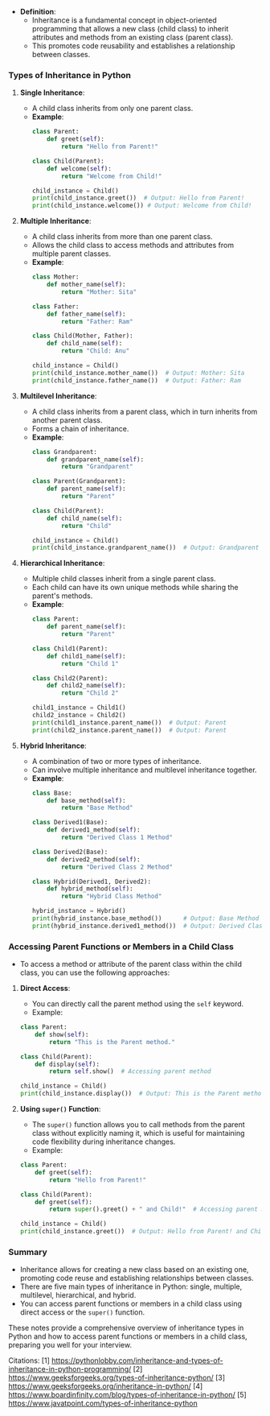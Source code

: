 - **Definition**:
  - Inheritance is a fundamental concept in object-oriented programming that allows a new class (child class) to inherit attributes and methods from an existing class (parent class).
  - This promotes code reusability and establishes a relationship between classes.

### Types of Inheritance in Python

1. **Single Inheritance**:
   - A child class inherits from only one parent class.
   - **Example**:
     ```python
     class Parent:
         def greet(self):
             return "Hello from Parent!"

     class Child(Parent):
         def welcome(self):
             return "Welcome from Child!"

     child_instance = Child()
     print(child_instance.greet())  # Output: Hello from Parent!
     print(child_instance.welcome()) # Output: Welcome from Child!
     ```

2. **Multiple Inheritance**:
   - A child class inherits from more than one parent class.
   - Allows the child class to access methods and attributes from multiple parent classes.
   - **Example**:
     ```python
     class Mother:
         def mother_name(self):
             return "Mother: Sita"

     class Father:
         def father_name(self):
             return "Father: Ram"

     class Child(Mother, Father):
         def child_name(self):
             return "Child: Anu"

     child_instance = Child()
     print(child_instance.mother_name())  # Output: Mother: Sita
     print(child_instance.father_name())  # Output: Father: Ram
     ```

3. **Multilevel Inheritance**:
   - A child class inherits from a parent class, which in turn inherits from another parent class.
   - Forms a chain of inheritance.
   - **Example**:
     ```python
     class Grandparent:
         def grandparent_name(self):
             return "Grandparent"

     class Parent(Grandparent):
         def parent_name(self):
             return "Parent"

     class Child(Parent):
         def child_name(self):
             return "Child"

     child_instance = Child()
     print(child_instance.grandparent_name())  # Output: Grandparent
     ```

4. **Hierarchical Inheritance**:
   - Multiple child classes inherit from a single parent class.
   - Each child can have its own unique methods while sharing the parent's methods.
   - **Example**:
     ```python
     class Parent:
         def parent_name(self):
             return "Parent"

     class Child1(Parent):
         def child1_name(self):
             return "Child 1"

     class Child2(Parent):
         def child2_name(self):
             return "Child 2"

     child1_instance = Child1()
     child2_instance = Child2()
     print(child1_instance.parent_name())  # Output: Parent
     print(child2_instance.parent_name())  # Output: Parent
     ```

5. **Hybrid Inheritance**:
   - A combination of two or more types of inheritance.
   - Can involve multiple inheritance and multilevel inheritance together.
   - **Example**:
     ```python
     class Base:
         def base_method(self):
             return "Base Method"

     class Derived1(Base):
         def derived1_method(self):
             return "Derived Class 1 Method"

     class Derived2(Base):
         def derived2_method(self):
             return "Derived Class 2 Method"

     class Hybrid(Derived1, Derived2):
         def hybrid_method(self):
             return "Hybrid Class Method"

     hybrid_instance = Hybrid()
     print(hybrid_instance.base_method())      # Output: Base Method
     print(hybrid_instance.derived1_method())  # Output: Derived Class 1 Method
     ```

### Accessing Parent Functions or Members in a Child Class

- To access a method or attribute of the parent class within the child class, you can use the following approaches:

1. **Direct Access**:
   - You can directly call the parent method using the `self` keyword.
   - Example:
   ```python
   class Parent:
       def show(self):
           return "This is the Parent method."

   class Child(Parent):
       def display(self):
           return self.show()  # Accessing parent method

   child_instance = Child()
   print(child_instance.display())  # Output: This is the Parent method.
   ```

2. **Using `super()` Function**:
   - The `super()` function allows you to call methods from the parent class without explicitly naming it, which is useful for maintaining code flexibility during inheritance changes.
   - Example:
   ```python
   class Parent:
       def greet(self):
           return "Hello from Parent!"

   class Child(Parent):
       def greet(self): 
           return super().greet() + " and Child!"  # Accessing parent method

   child_instance = Child()
   print(child_instance.greet())  # Output: Hello from Parent! and Child!
   ```

### Summary

- Inheritance allows for creating a new class based on an existing one, promoting code reuse and establishing relationships between classes.
- There are five main types of inheritance in Python: single, multiple, multilevel, hierarchical, and hybrid.
- You can access parent functions or members in a child class using direct access or the `super()` function.

These notes provide a comprehensive overview of inheritance types in Python and how to access parent functions or members in a child class, preparing you well for your interview.

Citations:
[1] https://pythonlobby.com/inheritance-and-types-of-inheritance-in-python-programming/
[2] https://www.geeksforgeeks.org/types-of-inheritance-python/
[3] https://www.geeksforgeeks.org/inheritance-in-python/
[4] https://www.boardinfinity.com/blog/types-of-inheritance-in-python/
[5] https://www.javatpoint.com/types-of-inheritance-python